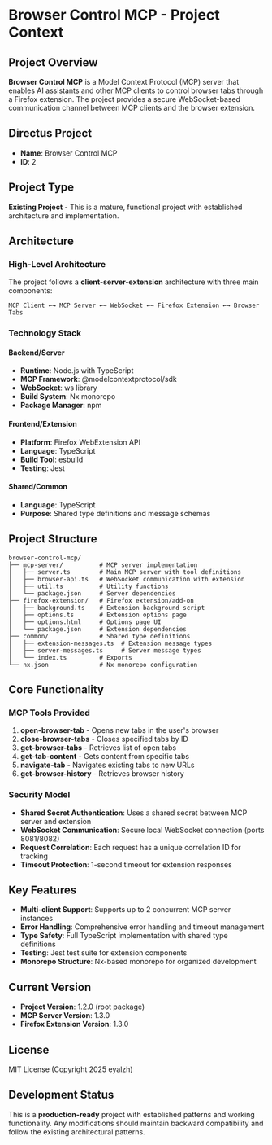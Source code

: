 # Browser Control MCP - Project Context

## Project Overview

**Browser Control MCP** is a Model Context Protocol (MCP) server that enables AI assistants and other MCP clients to control browser tabs through a Firefox extension. The project provides a secure WebSocket-based communication channel between MCP clients and the browser extension.

## Directus Project
- **Name**: Browser Control MCP
- **ID**: 2

## Project Type
**Existing Project** - This is a mature, functional project with established architecture and implementation.

## Architecture

### High-Level Architecture
The project follows a **client-server-extension** architecture with three main components:

```
MCP Client ←→ MCP Server ←→ WebSocket ←→ Firefox Extension ←→ Browser Tabs
```

### Technology Stack

#### Backend/Server
- **Runtime**: Node.js with TypeScript
- **MCP Framework**: @modelcontextprotocol/sdk
- **WebSocket**: ws library
- **Build System**: Nx monorepo
- **Package Manager**: npm

#### Frontend/Extension
- **Platform**: Firefox WebExtension API
- **Language**: TypeScript
- **Build Tool**: esbuild
- **Testing**: Jest

#### Shared/Common
- **Language**: TypeScript
- **Purpose**: Shared type definitions and message schemas

## Project Structure

```
browser-control-mcp/
├── mcp-server/          # MCP server implementation
│   ├── server.ts        # Main MCP server with tool definitions
│   ├── browser-api.ts   # WebSocket communication with extension
│   ├── util.ts          # Utility functions
│   └── package.json     # Server dependencies
├── firefox-extension/   # Firefox extension/add-on
│   ├── background.ts    # Extension background script
│   ├── options.ts       # Extension options page
│   ├── options.html     # Options page UI
│   └── package.json     # Extension dependencies
├── common/              # Shared type definitions
│   ├── extension-messages.ts  # Extension message types
│   ├── server-messages.ts     # Server message types
│   └── index.ts         # Exports
└── nx.json              # Nx monorepo configuration
```

## Core Functionality

### MCP Tools Provided
1. **open-browser-tab** - Opens new tabs in the user's browser
2. **close-browser-tabs** - Closes specified tabs by ID
3. **get-browser-tabs** - Retrieves list of open tabs
4. **get-tab-content** - Gets content from specific tabs
5. **navigate-tab** - Navigates existing tabs to new URLs
6. **get-browser-history** - Retrieves browser history

### Security Model
- **Shared Secret Authentication**: Uses a shared secret between MCP server and extension
- **WebSocket Communication**: Secure local WebSocket connection (ports 8081/8082)
- **Request Correlation**: Each request has a unique correlation ID for tracking
- **Timeout Protection**: 1-second timeout for extension responses

## Key Features
- **Multi-client Support**: Supports up to 2 concurrent MCP server instances
- **Error Handling**: Comprehensive error handling and timeout management
- **Type Safety**: Full TypeScript implementation with shared type definitions
- **Testing**: Jest test suite for extension components
- **Monorepo Structure**: Nx-based monorepo for organized development

## Current Version
- **Project Version**: 1.2.0 (root package)
- **MCP Server Version**: 1.3.0
- **Firefox Extension Version**: 1.3.0

## License
MIT License (Copyright 2025 eyalzh)

## Development Status
This is a **production-ready** project with established patterns and working functionality. Any modifications should maintain backward compatibility and follow the existing architectural patterns.